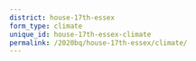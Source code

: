```yaml
---
district: house-17th-essex
form_type: climate
unique_id: house-17th-essex-climate
permalink: /2020bq/house-17th-essex/climate/
---
```

